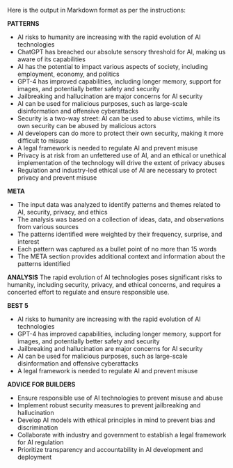 Here is the output in Markdown format as per the instructions:

**PATTERNS**
* AI risks to humanity are increasing with the rapid evolution of AI technologies
* ChatGPT has breached our absolute sensory threshold for AI, making us aware of its capabilities
* AI has the potential to impact various aspects of society, including employment, economy, and politics
* GPT-4 has improved capabilities, including longer memory, support for images, and potentially better safety and security
* Jailbreaking and hallucination are major concerns for AI security
* AI can be used for malicious purposes, such as large-scale disinformation and offensive cyberattacks
* Security is a two-way street: AI can be used to abuse victims, while its own security can be abused by malicious actors
* AI developers can do more to protect their own security, making it more difficult to misuse
* A legal framework is needed to regulate AI and prevent misuse
* Privacy is at risk from an unfettered use of AI, and an ethical or unethical implementation of the technology will drive the extent of privacy abuses
* Regulation and industry-led ethical use of AI are necessary to protect privacy and prevent misuse

**META**
* The input data was analyzed to identify patterns and themes related to AI, security, privacy, and ethics
* The analysis was based on a collection of ideas, data, and observations from various sources
* The patterns identified were weighted by their frequency, surprise, and interest
* Each pattern was captured as a bullet point of no more than 15 words
* The META section provides additional context and information about the patterns identified

**ANALYSIS**
The rapid evolution of AI technologies poses significant risks to humanity, including security, privacy, and ethical concerns, and requires a concerted effort to regulate and ensure responsible use.

**BEST 5**
* AI risks to humanity are increasing with the rapid evolution of AI technologies
* GPT-4 has improved capabilities, including longer memory, support for images, and potentially better safety and security
* Jailbreaking and hallucination are major concerns for AI security
* AI can be used for malicious purposes, such as large-scale disinformation and offensive cyberattacks
* A legal framework is needed to regulate AI and prevent misuse

**ADVICE FOR BUILDERS**
* Ensure responsible use of AI technologies to prevent misuse and abuse
* Implement robust security measures to prevent jailbreaking and hallucination
* Develop AI models with ethical principles in mind to prevent bias and discrimination
* Collaborate with industry and government to establish a legal framework for AI regulation
* Prioritize transparency and accountability in AI development and deployment
